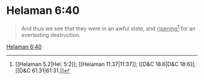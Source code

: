 # Helaman 6:40

> And thus we see that they were in an awful state, and <u>ripening</u>[^a] for an everlasting destruction.

[Helaman 6:40](https://www.churchofjesuschrist.org/study/scriptures/bofm/hel/6?lang=eng&id=p40#p40)


[^a]: [[Helaman 5.2|Hel. 5:2]]; [[Helaman 11.37|11:37]]; [[D&C 18.6|D&C 18:6]]; [[D&C 61.31|61:31.]]
